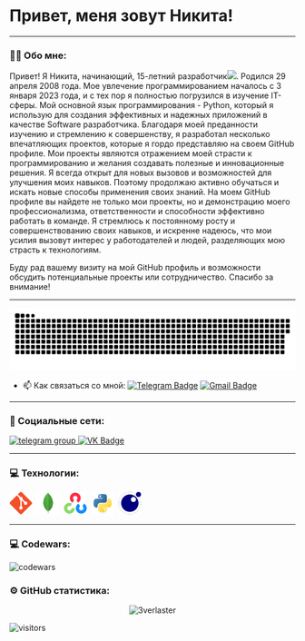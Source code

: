 # Привет, меня зовут Никита!

---

### :man_technologist: Обо мне:

Привет! Я Никита, начинающий, 15-летний разработчик<img src="https://media.giphy.com/media/WUlplcMpOCEmTGBtBW/giphy.gif" width="30px">. Родился 29 апреля 2008 года. Мое увлечение программированием началось с 3 января 2023 года, и с тех пор я полностью погрузился в изучение IT-сферы. Мой основной язык программирования - Python, который я использую для создания эффективных и надежных приложений в качестве Software разработчика. Благодаря моей преданности изучению и стремлению к совершенству, я разработал несколько впечатляющих проектов, которые я гордо представляю на своем GitHub профиле. Мои проекты являются отражением моей страсти к программированию и желания создавать полезные и инновационные решения. Я всегда открыт для новых вызовов и возможностей для улучшения моих навыков. Поэтому продолжаю активно обучаться и искать новые способы применения своих знаний. На моем GitHub профиле вы найдете не только мои проекты, но и демонстрацию моего профессионализма, ответственности и способности эффективно работать в команде. Я стремлюсь к постоянному росту и совершенствованию своих навыков, и искренне надеюсь, что мои усилия вызовут интерес у работодателей и людей, разделяющих мою страсть к технологиям.

Буду рад вашему визиту на мой GitHub профиль и возможности обсудить потенциальные проекты или сотрудничество. Спасибо за внимание!

---

<p align="center">
 <img width="600" src="assets/github-snake.svg" alt="snake"/>
</p>

- :mailbox: Как связаться со мной: [![Telegram Badge](https://img.shields.io/badge/-everlaster_official-blue?style=flat&logo=Telegram&logoColor=white)](https://t.me/everlaster_official) [![Gmail Badge](https://img.shields.io/badge/-Gmail-red?style=flat&logo=Gmail&logoColor=white)](mailto:ndizhevskij@gmail.com)

---

### 🤝 Социальные сети:

  <div id="badges">
    <a href="https://t.me/3verlaster" target="_blank">
      <img src="https://cdn-icons-png.flaticon.com/512/2111/2111646.png" width="40" height="40" alt="telegram group" />
    </a>
    <a href="https://vk.com/3verlaster" target="_blank">
      <img src="https://cdn-icons-png.flaticon.com/512/145/145813.png" width="40" height="40" alt="VK Badge"/>
    </a>
  </div>
  
---

### 💻 Технологии:

<div>
  <img src="https://github.com/devicons/devicon/blob/master/icons/git/git-original.svg" title="git" alt="git" width="40" height="40"/>&nbsp
  <img src="https://github.com/devicons/devicon/blob/master/icons/mongodb/mongodb-original.svg" title="mongodb" alt="mongodb" width="40" height="40"/>&nbsp
  <img src="https://github.com/devicons/devicon/blob/master/icons/opencv/opencv-original.svg" title="opencv" alt="opencv" width="40" height="40"/>&nbsp
  <img src="https://github.com/devicons/devicon/blob/master/icons/python/python-original.svg" title="python" alt="python" width="40" height="40"/>&nbsp
  <img src="https://github.com/devicons/devicon/blob/master/icons/lua/lua-original.svg" title="lua" alt="lua" width="40" height="40"/>&nbsp
</div>

---

### 💻 Codewars:

![codewars](https://www.codewars.com/users/3verlaster/badges/large)

### ⚙️ GitHub статистика:

<p align="center"> <img src="https://github-readme-stats.vercel.app/api?username=3verlaster&show_icons=true&theme=gotham" alt="3verlaster" />

![visitors](https://visitor-badge.laobi.icu/badge?page_id=3verlaster.visitor-badge)
